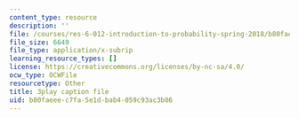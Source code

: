 ```yaml
---
content_type: resource
description: ''
file: /courses/res-6-012-introduction-to-probability-spring-2018/b80faeeec7fa5e1dbab4059c93ac3b86_NInNhFm046w.vtt
file_size: 6649
file_type: application/x-subrip
learning_resource_types: []
license: https://creativecommons.org/licenses/by-nc-sa/4.0/
ocw_type: OCWFile
resourcetype: Other
title: 3play caption file
uid: b80faeee-c7fa-5e1d-bab4-059c93ac3b86
---
```

